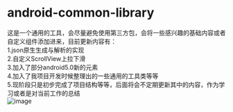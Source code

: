 # android-common-library
这是一个通用的工具，会尽量避免使用第三方包，会将一些感兴趣的基础内容或者自定义组件添加进来，目前更新内容有：<br>
1.json原生生成与解析的实现<br>
2.自定义ScrollView上拉下滑<br>
3.加入了部分android5.0新的元素<br>
4.加入了我项目开发时候整理出的一些通用的工具类等等<br>
5.现阶段只是初步完成了项目结构等等，后面将会不定期更新其中的内容，作为学习或者是对当前工作的总结<br>
![image](https://github.com/jason-wj/android-common-library/blob/master/image/demo.png)
